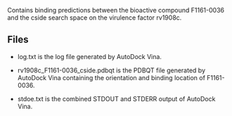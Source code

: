 Contains binding predictions between the bioactive compound F1161-0036 and the cside search space on the virulence factor rv1908c.

## Files

- log.txt is the log file generated by AutoDock Vina.

- rv1908c_F1161-0036_cside.pdbqt is the PDBQT file generated by AutoDock Vina containing the orientation and binding location of F1161-0036.

- stdoe.txt is the combined STDOUT and STDERR output of AutoDock Vina.

